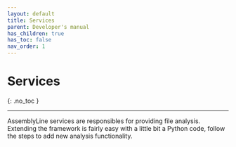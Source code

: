 ```yaml
---
layout: default
title: Services
parent: Developer's manual
has_children: true
has_toc: false
nav_order: 1
---
```


# Services
{: .no_toc }

---

AssemblyLine services are responsibles for providing file analysis. Extending the framework is fairly easy with a little bit a Python code, follow the steps to add new analysis functionality.